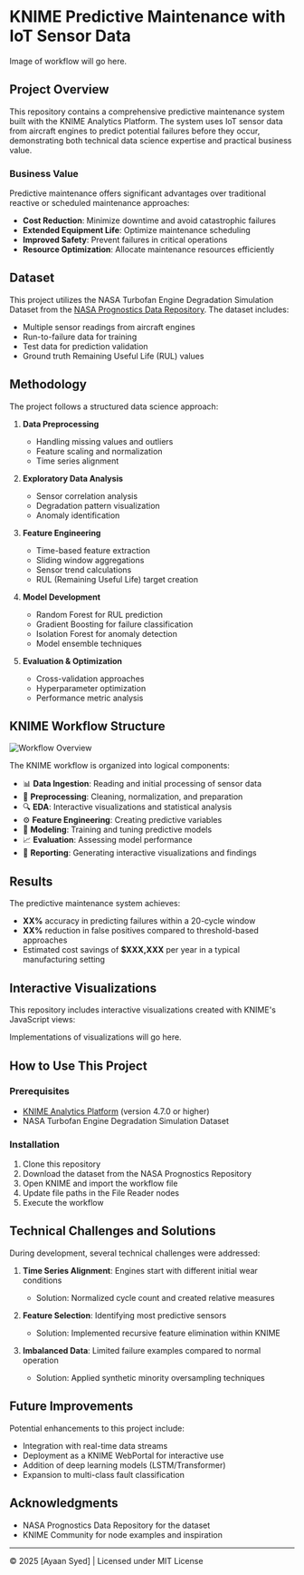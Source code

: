 # KNIME Predictive Maintenance with IoT Sensor Data

Image of workflow will go here.

## Project Overview

This repository contains a comprehensive predictive maintenance system built with the KNIME Analytics Platform. The system uses IoT sensor data from aircraft engines to predict potential failures before they occur, demonstrating both technical data science expertise and practical business value.

### Business Value

Predictive maintenance offers significant advantages over traditional reactive or scheduled maintenance approaches:

- **Cost Reduction**: Minimize downtime and avoid catastrophic failures
- **Extended Equipment Life**: Optimize maintenance scheduling
- **Improved Safety**: Prevent failures in critical operations
- **Resource Optimization**: Allocate maintenance resources efficiently

## Dataset

This project utilizes the NASA Turbofan Engine Degradation Simulation Dataset from the [NASA Prognostics Data Repository](https://www.nasa.gov/content/prognostics-center-of-excellence-data-set-repository/). The dataset includes:

- Multiple sensor readings from aircraft engines
- Run-to-failure data for training
- Test data for prediction validation
- Ground truth Remaining Useful Life (RUL) values

## Methodology

The project follows a structured data science approach:

1. **Data Preprocessing**
   - Handling missing values and outliers
   - Feature scaling and normalization
   - Time series alignment

2. **Exploratory Data Analysis**
   - Sensor correlation analysis
   - Degradation pattern visualization
   - Anomaly identification

3. **Feature Engineering**
   - Time-based feature extraction
   - Sliding window aggregations
   - Sensor trend calculations
   - RUL (Remaining Useful Life) target creation

4. **Model Development**
   - Random Forest for RUL prediction
   - Gradient Boosting for failure classification
   - Isolation Forest for anomaly detection
   - Model ensemble techniques

5. **Evaluation & Optimization**
   - Cross-validation approaches
   - Hyperparameter optimization
   - Performance metric analysis

## KNIME Workflow Structure

![Workflow Overview](https://your-repo-url/assets/workflow-overview.png)

The KNIME workflow is organized into logical components:

- 📊 **Data Ingestion**: Reading and initial processing of sensor data
- 🧹 **Preprocessing**: Cleaning, normalization, and preparation
- 🔍 **EDA**: Interactive visualizations and statistical analysis
- ⚙️ **Feature Engineering**: Creating predictive variables
- 🤖 **Modeling**: Training and tuning predictive models
- 📈 **Evaluation**: Assessing model performance
- 📑 **Reporting**: Generating interactive visualizations and findings

## Results

The predictive maintenance system achieves:

- **XX%** accuracy in predicting failures within a 20-cycle window
- **XX%** reduction in false positives compared to threshold-based approaches
- Estimated cost savings of **$XXX,XXX** per year in a typical manufacturing setting

## Interactive Visualizations

This repository includes interactive visualizations created with KNIME's JavaScript views:

Implementations of visualizations will go here.

## How to Use This Project

### Prerequisites

- [KNIME Analytics Platform](https://www.knime.com/downloads) (version 4.7.0 or higher)
- NASA Turbofan Engine Degradation Simulation Dataset

### Installation

1. Clone this repository
2. Download the dataset from the NASA Prognostics Repository
3. Open KNIME and import the workflow file
4. Update file paths in the File Reader nodes
5. Execute the workflow

## Technical Challenges and Solutions

During development, several technical challenges were addressed:

1. **Time Series Alignment**: Engines start with different initial wear conditions
   - Solution: Normalized cycle count and created relative measures

2. **Feature Selection**: Identifying most predictive sensors
   - Solution: Implemented recursive feature elimination within KNIME

3. **Imbalanced Data**: Limited failure examples compared to normal operation
   - Solution: Applied synthetic minority oversampling techniques

## Future Improvements

Potential enhancements to this project include:

- Integration with real-time data streams
- Deployment as a KNIME WebPortal for interactive use
- Addition of deep learning models (LSTM/Transformer)
- Expansion to multi-class fault classification


## Acknowledgments

- NASA Prognostics Data Repository for the dataset
- KNIME Community for node examples and inspiration

---

© 2025 [Ayaan Syed] | Licensed under MIT License

